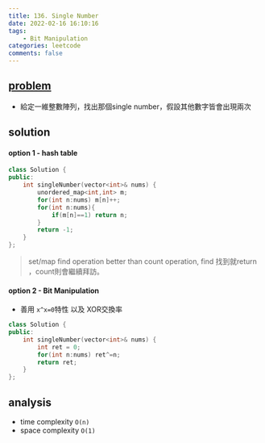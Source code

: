 ```yaml
---
title: 136. Single Number
date: 2022-02-16 16:10:16
tags:  
    - Bit Manipulation
categories: leetcode
comments: false
---
```



## [problem](https://leetcode.com/problems/single-number/)

- 給定一維整數陣列，找出那個single number，假設其他數字皆會出現兩次

## solution
#### option 1 - hash table
```c++
class Solution {
public:
    int singleNumber(vector<int>& nums) {
        unordered_map<int,int> m;
        for(int n:nums) m[n]++;
        for(int n:nums){
            if(m[n]==1) return n;
        }
        return -1;
    }
};
```
> set/map find operation better than count operation, find 找到就return ，count則會繼續拜訪。
#### option 2 - Bit Manipulation
- 善用 `x^x=0`特性 以及 XOR交換率

```c++
class Solution {
public:
    int singleNumber(vector<int>& nums) {
        int ret = 0;
        for(int n:nums) ret^=n;
        return ret;
    }
};
```
## analysis
- time complexity `O(n)`
- space complexity `O(1)`
